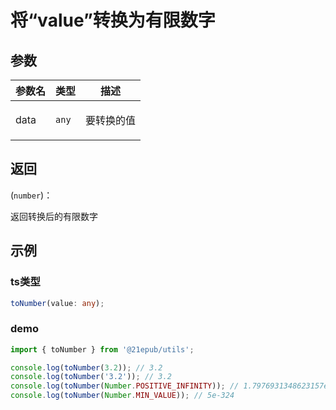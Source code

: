 # 将“value”转换为有限数字


## 参数
 

  | 参数名 | 类型 | 描述 |
| --- | --- | --- |
data | <code>any</code> | <p>要转换的值</p> |

## 返回 
(<code>number</code>)：<p>返回转换后的有限数字</p>
## 示例

 ### ts类型 
```typescript
toNumber(value: any);
```
 ### demo 
```typescript
import { toNumber } from '@21epub/utils';

console.log(toNumber(3.2)); // 3.2
console.log(toNumber('3.2')); // 3.2
console.log(toNumber(Number.POSITIVE_INFINITY)); // 1.7976931348623157e+308
console.log(toNumber(Number.MIN_VALUE)); // 5e-324
```

